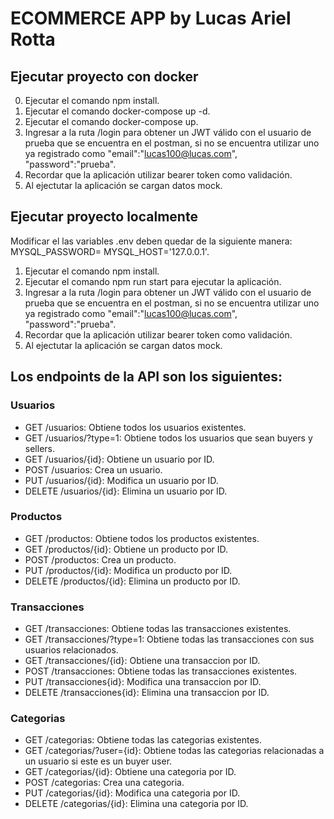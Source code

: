 # ECOMMERCE APP by Lucas Ariel Rotta

## Ejecutar proyecto con docker
0. Ejecutar el comando npm install.
1. Ejecutar el comando docker-compose up -d.
2. Ejecutar el comando docker-compose up.
3. Ingresar a la ruta /login para obtener un JWT válido con el usuario de prueba que se encuentra en el postman, si no se encuentra utilizar uno ya registrado como "email":"lucas100@lucas.com",
"password":"prueba".
4. Recordar que la aplicación utilizar bearer token como validación.
5. Al ejectutar la aplicación se cargan datos mock. 

## Ejecutar proyecto localmente
Modificar el las variables .env deben quedar de la siguiente manera: MYSQL_PASSWORD= MYSQL_HOST='127.0.0.1'.
1. Ejecutar el comando npm install.
2. Ejecutar el comando npm run start para ejecutar la aplicación.
3. Ingresar a la ruta /login para obtener un JWT válido con el usuario de prueba que se encuentra en el postman, si no se encuentra utilizar uno ya registrado como "email":"lucas100@lucas.com",
"password":"prueba".
4. Recordar que la aplicación utilizar bearer token como validación.
5. Al ejectutar la aplicación se cargan datos mock. 

## Los endpoints de la API son los siguientes:

### Usuarios
- GET /usuarios: Obtiene todos los usuarios existentes. 
- GET /usuarios/?type=1: Obtiene todos los usuarios que sean buyers y sellers. 
- GET /usuarios/{id}: Obtiene un usuario por ID. 
- POST /usuarios: Crea un usuario. 
- PUT /usuarios/{id}: Modifica un usuario por ID. 
- DELETE /usuarios/{id}: Elimina un usuario por ID. 

### Productos
- GET /productos: Obtiene todos los productos existentes. 
- GET /productos/{id}: Obtiene un producto por ID. 
- POST /productos: Crea un producto. 
- PUT /productos/{id}: Modifica un producto por ID. 
- DELETE /productos/{id}: Elimina un producto por ID. 

### Transacciones
- GET /transacciones: Obtiene todas las transacciones existentes. 
- GET /transacciones/?type=1: Obtiene todas las transacciones con sus usuarios relacionados. 
- GET /transacciones/{id}: Obtiene una transaccion por ID. 
- POST /transacciones: Obtiene todas las transacciones existentes. 
- PUT /transacciones{id}: Modifica una transaccion por ID. 
- DELETE /transacciones{id}: Elimina una transaccion por ID. 

### Categorias
- GET /categorias: Obtiene todas las categorias existentes. 
- GET /categorias/?user={id}: Obtiene todas las categorias relacionadas a un usuario si este es un buyer user. 
- GET /categorias/{id}: Obtiene una categoria por ID. 
- POST /categorias: Crea una categoria. 
- PUT /categorias/{id}: Modifica una categoria por ID. 
- DELETE /categorias/{id}: Elimina una categoria por ID. 
